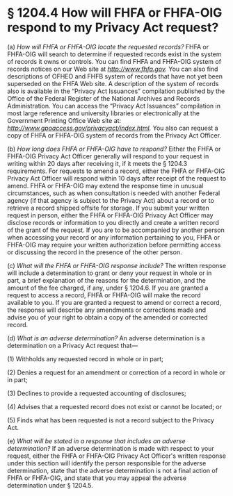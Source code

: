# § 1204.4   How will FHFA or FHFA-OIG respond to my Privacy Act request?

(a) *How will FHFA or FHFA-OIG locate the requested records?* FHFA or FHFA-OIG will search to determine if requested records exist in the system of records it owns or controls. You can find FHFA and FHFA-OIG system of records notices on our Web site at *http://www.fhfa.gov.* You can also find descriptions of OFHEO and FHFB system of records that have not yet been superseded on the FHFA Web site. A description of the system of records also is available in the “Privacy Act Issuances” compilation published by the Office of the Federal Register of the National Archives and Records Administration. You can access the “Privacy Act Issuances” compilation in most large reference and university libraries or electronically at the Government Printing Office Web site at: *http://www.gpoaccess.gov/privacyact/index.html.* You also can request a copy of FHFA or FHFA-OIG system of records from the Privacy Act Officer.


(b) *How long does FHFA or FHFA-OIG have to respond?* Either the FHFA or FHFA-OIG Privacy Act Officer generally will respond to your request in writing within 20 days after receiving it, if it meets the § 1204.3 requirements. For requests to amend a record, either the FHFA or FHFA-OIG Privacy Act Officer will respond within 10 days after receipt of the request to amend. FHFA or FHFA-OIG may extend the response time in unusual circumstances, such as when consultation is needed with another Federal agency (if that agency is subject to the Privacy Act) about a record or to retrieve a record shipped offsite for storage. If you submit your written request in person, either the FHFA or FHFA-OIG Privacy Act Officer may disclose records or information to you directly and create a written record of the grant of the request. If you are to be accompanied by another person when accessing your record or any information pertaining to you, FHFA or FHFA-OIG may require your written authorization before permitting access or discussing the record in the presence of the other person.


(c) *What will the FHFA or FHFA-OIG response include?* The written response will include a determination to grant or deny your request in whole or in part, a brief explanation of the reasons for the determination, and the amount of the fee charged, if any, under § 1204.6. If you are granted a request to access a record, FHFA or FHFA-OIG will make the record available to you. If you are granted a request to amend or correct a record, the response will describe any amendments or corrections made and advise you of your right to obtain a copy of the amended or corrected record.


(d) *What is an adverse determination?* An adverse determination is a determination on a Privacy Act request that—


(1) Withholds any requested record in whole or in part;


(2) Denies a request for an amendment or correction of a record in whole or in part;


(3) Declines to provide a requested accounting of disclosures;


(4) Advises that a requested record does not exist or cannot be located; or


(5) Finds what has been requested is not a record subject to the Privacy Act.


(e) *What will be stated in a response that includes an adverse determination?* If an adverse determination is made with respect to your request, either the FHFA or FHFA-OIG Privacy Act Officer's written response under this section will identify the person responsible for the adverse determination, state that the adverse determination is not a final action of FHFA or FHFA-OIG, and state that you may appeal the adverse determination under § 1204.5.




